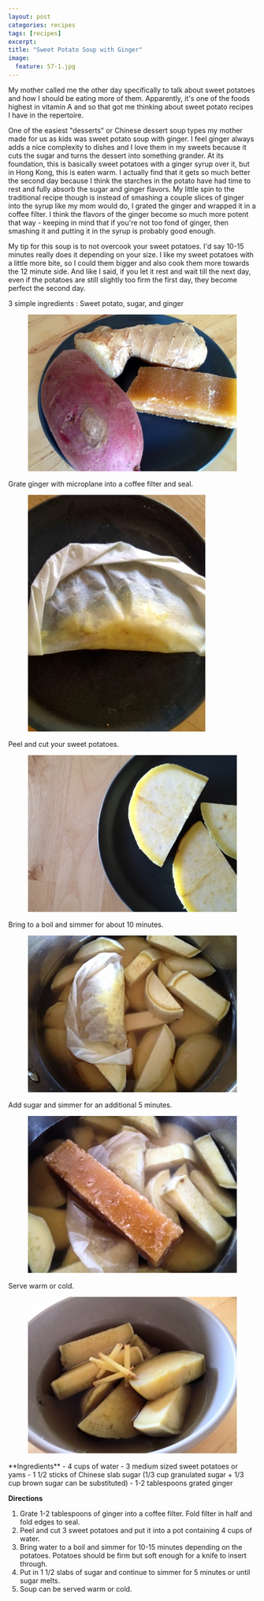 ```yaml
---
layout: post
categories: recipes
tags: [recipes]
excerpt: 
title: "Sweet Potato Soup with Ginger"
image:
  feature: 57-1.jpg
---
```


My mother called me the other day specifically to talk about sweet potatoes and how I should be eating more of them.  Apparently, it's one of the foods highest in vitamin A and so that got me thinking about sweet potato recipes I have in the repertoire.  

One of the easiest "desserts" or Chinese dessert soup types my mother made for us as kids was sweet potato soup with ginger.  I feel ginger always adds a nice complexity to dishes and I love them in my sweets because it cuts the sugar and turns the dessert into something grander. At its foundation, this is basically sweet potatoes with a ginger syrup over it, but in Hong Kong, this is eaten warm.  I actually find that it gets so much better the second day because I think the starches in the potato have had time to rest and fully absorb the sugar and ginger flavors.  My little spin to the traditional recipe though is instead of smashing a couple slices of ginger into the syrup like my mom would do, I grated the ginger and wrapped it in a coffee filter.  I think the flavors of the ginger become so much more potent that way - keeping in mind that if you're not too fond of ginger, then smashing it and putting it in the syrup is probably good enough.

My tip for this soup is to not overcook your sweet potatoes.  I'd say 10-15 minutes really does it depending on your size.  I like my sweet potatoes with a little more bite, so I could them bigger and also cook them more towards the 12 minute side.  And like I said, if you let it rest and wait till the next day, even if the potatoes are still slightly too firm the first day, they become perfect the second day.

3 simple ingredients : Sweet potato, sugar, and ginger

<figure> <img src='/images/57-2.jpg'> </figure>

Grate ginger with microplane into a coffee filter and seal.

<figure> <img src='/images/57-3.jpg'> </figure>

Peel and cut your sweet potatoes.

<figure> <img src='/images/57-4.jpg'> </figure>

Bring to a boil and simmer for about 10 minutes.

<figure> <img src='/images/57-5.jpg'> </figure>

Add sugar and simmer for an additional 5 minutes.

<figure> <img src='/images/57-6.jpg'> </figure>

Serve warm or cold.

<figure> <img src='/images/57-7.jpg'> </figure>
<section class='recipe'>
**Ingredients**
- 4 cups of water
- 3 medium sized sweet potatoes or yams
- 1 1/2 sticks of Chinese slab sugar (1/3 cup granulated sugar + 1/3 cup brown sugar can be substituted)
- 1-2 tablespoons grated ginger

**Directions**
1. Grate 1-2 tablespoons of ginger into a coffee filter.  Fold filter in half and fold edges to seal.
2. Peel and cut 3 sweet potatoes and put it into a pot containing 4 cups of water.  
3. Bring water to a boil and simmer for 10-15 minutes depending on the potatoes.  Potatoes should be firm but soft enough for a knife to insert through.
4. Put in 1 1/2 slabs of sugar and continue to simmer for 5 minutes or until sugar melts.
5. Soup can be served warm or cold.</section>